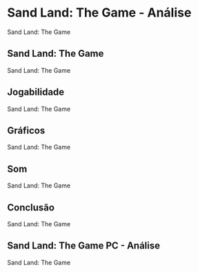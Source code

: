 ---
---

# Sand Land: The Game - Análise

Sand Land: The Game

## Sand Land: The Game

Sand Land: The Game

## Jogabilidade

Sand Land: The Game

## Gráficos

Sand Land: The Game

## Som

Sand Land: The Game

## Conclusão

Sand Land: The Game

## Sand Land: The Game PC - Análise

Sand Land: The Game
